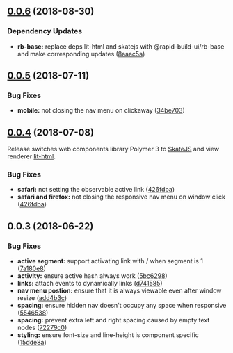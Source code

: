 ## [0.0.6](https://github.com/rapid-build-ui/rb-nav/compare/v0.0.5...v0.0.6) (2018-08-30)


### Dependency Updates

* **rb-base:** replace deps lit-html and skatejs with @rapid-build-ui/rb-base and make corresponding updates ([8aaac5a](https://github.com/rapid-build-ui/rb-nav/commit/8aaac5a))



## [0.0.5](https://github.com/rapid-build-ui/rb-nav/compare/v0.0.4...v0.0.5) (2018-07-11)


### Bug Fixes

* **mobile:** not closing the nav menu on clickaway ([34be703](https://github.com/rapid-build-ui/rb-nav/commit/34be703))



## [0.0.4](https://github.com/rapid-build-ui/rb-nav/compare/v0.0.3...v0.0.4) (2018-07-08)


Release switches web components library Polymer 3 to [SkateJS](http://skatejs.netlify.com/) and view renderer [lit-html](https://polymer.github.io/lit-html/).


### Bug Fixes

* **safari:** not setting the observable active link ([426fdba](https://github.com/rapid-build-ui/rb-nav/commit/426fdba))
* **safari and firefox:** not closing the responsive nav menu on window click ([426fdba](https://github.com/rapid-build-ui/rb-nav/commit/426fdba))



## 0.0.3 (2018-06-22)


### Bug Fixes

* **active segment:** support activating link with / when segment is 1 ([7a180e8](https://github.com/rapid-build-ui/rb-nav/commit/7a180e8))
* **activity:** ensure active hash always work ([5bc6298](https://github.com/rapid-build-ui/rb-nav/commit/5bc6298))
* **links:** attach events to dynamically links ([d741585](https://github.com/rapid-build-ui/rb-nav/commit/d741585))
* **nav menu postion:** ensure that it is always viewable even after window resize ([add4b3c](https://github.com/rapid-build-ui/rb-nav/commit/add4b3c))
* **spacing:** ensure hidden nav doesn't occupy any space when responsive ([5546538](https://github.com/rapid-build-ui/rb-nav/commit/5546538))
* **spacing:** prevent extra left and right spacing caused by empty text nodes ([72279c0](https://github.com/rapid-build-ui/rb-nav/commit/72279c0))
* **styling:** ensure font-size and line-height is component specific ([15dde8a](https://github.com/rapid-build-ui/rb-nav/commit/15dde8a))


